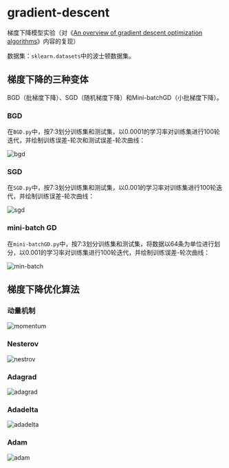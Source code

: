 # gradient-descent

梯度下降模型实验（对《[An overview of gradient descent optimization algorithms](https://arxiv.org/abs/1609.04747)》内容的复现）

数据集：`sklearn.datasets`中的波士顿数据集。

## 梯度下降的三种变体

BGD（批梯度下降）、SGD（随机梯度下降）和Mini-batchGD（小批梯度下降）。

### BGD

在`BGD.py`中，按7:3划分训练集和测试集，以0.0001的学习率对训练集进行100轮迭代，并绘制训练误差-轮次和测试误差-轮次曲线：

![bgd](src/BGD.png)

### SGD

在`SGD.py`中，按7:3划分训练集和测试集，以0.001的学习率对训练集进行100轮迭代，并绘制训练误差-轮次曲线：

![sgd](src/SGD.png)

### mini-batch GD

在`mini-batchGD.py`中，按7:3划分训练集和测试集，将数据以64条为单位进行划分，以0.001的学习率对训练集进行100轮迭代，并绘制训练误差-轮次曲线：

![min-batch](src/mini-batchGD.png)

## 梯度下降优化算法

### 动量机制

![momentum](src/momentum.png)

### Nesterov

![nestrov](src/nestrov.png)

### Adagrad

![adagrad](src/adagrad.png)

### Adadelta

![adadelta](src/adadelta.png)

### Adam

![adam](src/adam.png)
